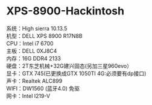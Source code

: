 # XPS-8900-Hackintosh
系统：High sierra 10.13.5  
机型：DELL XPS 8900 R17N8B  
CPU：Intel i7 6700  
主板：DELL 0XJ8C4  
内存：16G DDR4 2133   
硬盘：2T东芝机械+32G建兴固态(另加三星960evo）  
显卡：GTX 745(已更换成GTX 1050TI 4G:必须要有dp接口)  
声卡：Realtek ALC899  
WIFI：DW1560 (蓝牙4.0) 免驱   
网卡：Intel I219-V  
